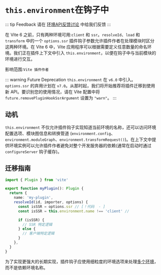 # `this.environment`在钩子中

::: tip Feedback
请在 [环境API反馈讨论](https://github.com/vitejs/vite/discussions/16358) 中给我们反馈
:::

在 Vite 6 之前，只有两种环境可用:`client` 和 `ssr`。`resolveId`、`load` 和 `transform` 中的一个 `options.ssr` 插件钩子参数允许插件作者在处理模块时区分这两种环境。在 Vite 6 中，Vite 应用程序可以根据需要定义任意数量的命名环境。我们正在插件上下文中引入 `this.environment`，以便在钩子中与当前模块的环境进行交互。

影响范围:`Vite 插件作者`

::: warning Future Deprecation
`this.environment` 在 `v6.0` 中引入。`options.ssr` 的弃用计划在 `v7.0`。从那时起，我们将开始推荐将插件迁移到使用新 API。要识别您的使用情况，请在 Vite 配置中将 `future.removePluginHookSsrArgument` 设置为 `"warn"`。
:::

## 动机

`this.environment` 不仅允许插件钩子实现知道当前环境的名称，还可以访问环境配置选项、模块图信息和转换管道 (`environment.config`、`environment.moduleGraph`、`environment.transformRequest()`)。在上下文中提供环境实例可以允许插件作者避免对整个开发服务器的依赖(通常在启动时通过 `configureServer` 钩子缓存)。

## 迁移指南

```ts
import { Plugin } from 'vite'

export function myPlugin(): Plugin {
  return {
    name: 'my-plugin',
    resolveId(id, importer, options) {
      const isSSR = options.ssr // [！代码  - ]
      const isSSR = this.environment.name !== 'client' //

      if (isSSR) {
        // SSR 特定逻辑
      } else {
        // 客户端特定逻辑
      }
    },
  }
}
```

为了实现更强大的长期实现，插件钩子应使用细粒度的环境选项来处理[多个环境](/en/guide/api-environment.html#accessing-the-current-environment-in-hooks)，而不是依赖环境名称。
